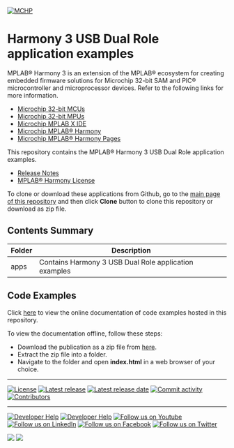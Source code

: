 ﻿
[![MCHP](https://www.microchip.com/ResourcePackages/Microchip/assets/dist/images/logo.png)](https://www.microchip.com)

# Harmony 3 USB Dual Role application examples

MPLAB® Harmony 3 is an extension of the MPLAB® ecosystem for creating embedded firmware solutions for Microchip 32-bit SAM and PIC® microcontroller and microprocessor devices. Refer to the following links for more information.

-   [Microchip 32-bit MCUs](https://www.microchip.com/design-centers/32-bit)
-   [Microchip 32-bit MPUs](https://www.microchip.com/design-centers/32-bit-mpus)
-   [Microchip MPLAB X IDE](https://www.microchip.com/mplab/mplab-x-ide)
-   [Microchip MPLAB® Harmony](https://www.microchip.com/mplab/mplab-harmony)
-   [Microchip MPLAB® Harmony Pages](https://microchip-mplab-harmony.github.io/)

This repository contains the MPLAB® Harmony 3 USB Dual Role application examples.

-   [Release Notes](release_notes.md)
-   [MPLAB® Harmony License](mplab_harmony_license.md)

To clone or download these applications from Github, go to the [main page of this repository](https://github.com/Microchip-MPLAB-Harmony/usb_apps_dual_role) and then click **Clone** button to clone this repository or download as zip file. 

## **Contents Summary**

|Folder|Description|
|------|-----------|
|apps|Contains Harmony 3 USB Dual Role application examples|

## **Code Examples**
Click [here](https://onlinedocs.microchip.com/v2/keyword-lookup?keyword=USB_APPS_DUAL_ROLE_H3_USB_DUAL_ROLE_APP_EXAMPLES&redirect=true) to view the online documentation of code examples hosted in this repository.

To view the documentation offline, follow these steps:
 - Download the publication as a zip file from [here](https://onlinedocs.microchip.com/download/GUID-B8ABAA36-6CD3-43CA-AACF-B6CCDA07A6CC?type=webhelp).
 - Extract the zip file into a folder.
 - Navigate to the folder and open **index.html** in a web browser of your choice.
 
____

[![License](https://img.shields.io/badge/license-Harmony%20license-orange.svg)](https://github.com/Microchip-MPLAB-Harmony/usb_apps_dual_role/blob/master/mplab_harmony_license.md)
[![Latest release](https://img.shields.io/github/release/Microchip-MPLAB-Harmony/usb_apps_dual_role.svg)](https://github.com/Microchip-MPLAB-Harmony/usb_apps_dual_role/releases/latest)
[![Latest release date](https://img.shields.io/github/release-date/Microchip-MPLAB-Harmony/usb_apps_dual_role.svg)](https://github.com/Microchip-MPLAB-Harmony/usb_apps_dual_role/releases/latest)
[![Commit activity](https://img.shields.io/github/commit-activity/y/Microchip-MPLAB-Harmony/usb_apps_dual_role.svg)](https://github.com/Microchip-MPLAB-Harmony/usb_apps_dual_role/graphs/commit-activity)
[![Contributors](https://img.shields.io/github/contributors-anon/Microchip-MPLAB-Harmony/usb_apps_dual_role.svg)](https://github.com/Microchip-MPLAB-Harmony/usb_apps_dual_role/graphs/contributors)

____
[![Developer Help](https://img.shields.io/badge/Youtube-Developer%20Help-red.svg)](https://www.youtube.com/MicrochipDeveloperHelp)
[![Developer Help](https://img.shields.io/badge/XWiki-Developer%20Help-torquiose.svg)](https://developerhelp.microchip.com/xwiki/bin/view/software-tools/harmony/)
[![Follow us on Youtube](https://img.shields.io/badge/Youtube-Follow%20us%20on%20Youtube-red.svg)](https://www.youtube.com/user/MicrochipTechnology)
[![Follow us on LinkedIn](https://img.shields.io/badge/LinkedIn-Follow%20us%20on%20LinkedIn-blue.svg)](https://www.linkedin.com/company/microchip-technology)
[![Follow us on Facebook](https://img.shields.io/badge/Facebook-Follow%20us%20on%20Facebook-blue.svg)](https://www.facebook.com/microchiptechnology/)
[![Follow us on Twitter](https://img.shields.io/twitter/follow/MicrochipTech.svg?style=social)](https://twitter.com/MicrochipTech)

[![](https://img.shields.io/github/stars/Microchip-MPLAB-Harmony/usb_apps_dual_role.svg?style=social)]()
[![](https://img.shields.io/github/watchers/Microchip-MPLAB-Harmony/usb_apps_dual_role.svg?style=social)]()

